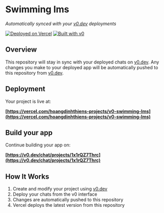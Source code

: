 # Swimming lms

*Automatically synced with your [v0.dev](https://v0.dev) deployments*

[![Deployed on Vercel](https://img.shields.io/badge/Deployed%20on-Vercel-black?style=for-the-badge&logo=vercel)](https://vercel.com/hoangdinhthiens-projects/v0-swimming-lms)
[![Built with v0](https://img.shields.io/badge/Built%20with-v0.dev-black?style=for-the-badge)](https://v0.dev/chat/projects/1x1rQZ7Thrc)

## Overview

This repository will stay in sync with your deployed chats on [v0.dev](https://v0.dev).
Any changes you make to your deployed app will be automatically pushed to this repository from [v0.dev](https://v0.dev).

## Deployment

Your project is live at:

**[https://vercel.com/hoangdinhthiens-projects/v0-swimming-lms](https://vercel.com/hoangdinhthiens-projects/v0-swimming-lms)**

## Build your app

Continue building your app on:

**[https://v0.dev/chat/projects/1x1rQZ7Thrc](https://v0.dev/chat/projects/1x1rQZ7Thrc)**

## How It Works

1. Create and modify your project using [v0.dev](https://v0.dev)
2. Deploy your chats from the v0 interface
3. Changes are automatically pushed to this repository
4. Vercel deploys the latest version from this repository